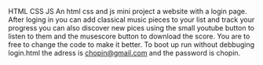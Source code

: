 HTML CSS JS An html css and js mini project a website with a login page. 
After loging in you can add classical music pieces to your list and track your progress you can also discover new pices using the small youtube button to listen to them and the musescore button to download the score. 
You are to free to change the code to make it better. 
To boot up run without debbuging login.html the adress is chopin@gmail.com and the password is chopin.

